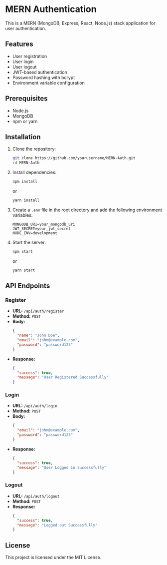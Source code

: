 # MERN Authentication

This is a MERN (MongoDB, Express, React, Node.js) stack application for user authentication.

## Features

- User registration
- User login
- User logout
- JWT-based authentication
- Password hashing with bcrypt
- Environment variable configuration

## Prerequisites

- Node.js
- MongoDB
- npm or yarn

## Installation

1. Clone the repository:

    ```bash
    git clone https://github.com/yourusername/MERN-Auth.git
    cd MERN-Auth
    ```

2. Install dependencies:

    ```bash
    npm install
    ```

    or

    ```bash
    yarn install
    ```

3. Create a `.env` file in the root directory and add the following environment variables:

    ```plaintext
    MONGODB_URI=your_mongodb_uri
    JWT_SECRET=your_jwt_secret
    NODE_ENV=development
    ```

4. Start the server:

    ```bash
    npm start
    ```

    or

    ```bash
    yarn start
    ```

## API Endpoints

### Register

- **URL:** `/api/auth/register`
- **Method:** `POST`
- **Body:**
    ```json
    {
      "name": "John Doe",
      "email": "john@example.com",
      "password": "password123"
    }
    ```
- **Response:**
    ```json
    {
      "success": true,
      "message": "User Registered Successfully"
    }
    ```

### Login

- **URL:** `/api/auth/login`
- **Method:** `POST`
- **Body:**
    ```json
    {
      "email": "john@example.com",
      "password": "password123"
    }
    ```
- **Response:**
    ```json
    {
      "success": true,
      "message": "User Logged in Successfully"
    }
    ```

### Logout

- **URL:** `/api/auth/logout`
- **Method:** `POST`
- **Response:**
    ```json
    {
      "success": true,
      "message": "Logged out Successfully"
    }
    ```

## License

This project is licensed under the MIT License.